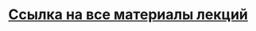 # [Ссылка на все материалы лекций](https://drive.google.com/drive/folders/12GicINdAM_iMaAf5PCk1r3xmI87ZXkg7)
